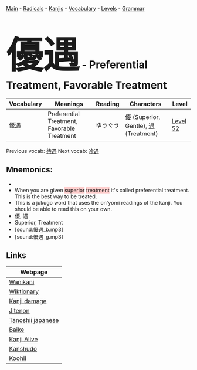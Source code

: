 <style> bigfont {font-size: 100px}</style>
[Main](../README.md) -
[Radicals](../radicals.md) -
[Kanjis](../kanjis.md) -
[Vocabulary](../vocabulary.md) -
[Levels](../levels.md) -
[Grammar](../grammar.md)
# <bigfont> 優遇</bigfont> - Preferential Treatment, Favorable Treatment 

| Vocabulary | Meanings | Reading | Characters | Level |
| --- | --- | --- | --- | --- |
| 優遇 | Preferential Treatment, Favorable Treatment | ゆうぐう |  [優](../kanjis/優.md) (Superior, Gentle), [遇](../kanjis/遇.md) (Treatment) | [Level 52](../levels/wk_level52.md) |

Previous vocab: [待遇](待遇.md) Next vocab: [冷遇](冷遇.md) 

## Mnemonics:

* 
* When you are given <span style="background-color:#ffcccb"> superior</span> <span style="background-color:#ffcccb"> treatment</span> it's called preferential treatment. This is the best way to be treated.
* This is a jukugo word that uses the on'yomi readings of the kanji. You should be able to read this on your own.
* 優, 遇
* Superior, Treatment
* [sound:優遇_b.mp3]
* [sound:優遇_g.mp3]


## Links 

| Webpage |
| --- |
| [Wanikani          ](https://www.wanikani.com/kanji/優遇) |
| [Wiktionary        ](https://en.wiktionary.org/wiki/優遇) |
| [Kanji damage      ](http://www.kanjidamage.com/kanji/search?utf8=✓&q=優遇) |
| [Jitenon           ](https://jitenon.com/kanji/優遇) |
| [Tanoshii japanese ](https://www.tanoshiijapanese.com/dictionary/kanji.cfm?k=優遇) |
| [Baike             ](https://baike.baidu.com/item/優遇) |
| [Kanji Alive       ](https://app.kanjialive.com/優遇) |
| [Kanshudo          ](https://www.kanshudo.com/searchmn?q=優遇) |
| [Koohii            ](https://kanji.koohii.com/study/kanji/優遇) |
